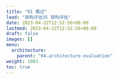 ```yaml
---
title: "01 概述"
lead: "架构评估35 架构评估"
date: 2023-04-22T12:52:56+08:00
lastmod: 2023-04-22T12:52:56+08:00
draft: false
images: []
menu:
  architecture:
    parent: "04.architecture-evaluation"
weight: 1003
toc: true
---
```

